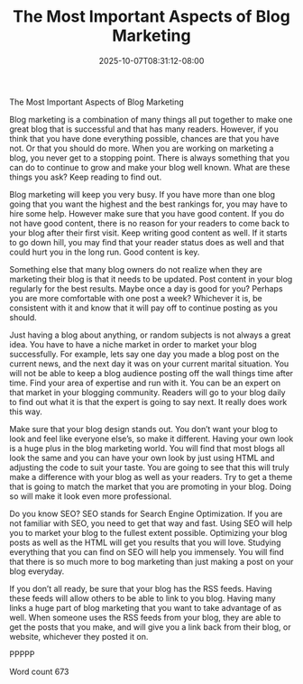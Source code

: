 ﻿---
title: "The Most Important Aspects of Blog Marketing"
date: 2025-10-07T08:31:12-08:00
description: "TXT Tips for Web Success"
featured_image: "/images/TXT.jpg"
tags: ["TXT"]
---

The Most Important Aspects of Blog Marketing

Blog marketing is a combination of many things all put together to make one great blog that is successful and that has many readers. However, if you think that you have done everything possible, chances are that you have not. Or that you should do more. When you are working on marketing a blog, you never get to a stopping point. There is always something that you can do to continue to grow and make your blog well known. What are these things you ask? Keep reading to find out.

Blog marketing will keep you very busy. If you have more than one blog going that you want the highest and the best rankings for, you may have to hire some help. However make sure that you have good content. If you do not have good content, there is no reason for your readers to come back to your blog after their first visit. Keep writing good content as well. If it starts to go down hill, you may find that your reader status does as well and that could hurt you in the long run. Good content is key.

Something else that many blog owners do not realize when they are marketing their blog is that it needs to be updated. Post content in your blog regularly for the best results. Maybe once a day is good for you? Perhaps you are more comfortable with one post a week? Whichever it is, be consistent with it and know that it will pay off to continue posting as you should.

Just having a blog about anything, or random subjects is not always a great idea. You have to have a niche market in order to market your blog successfully. For example, lets say one day you made a blog post on the current news, and the next day it was on your current marital situation. You will not be able to keep a blog audience posting off the wall things time after time. Find your area of expertise and run with it. You can be an expert on that market in your blogging community. Readers will go to your blog daily to find out what it is that the expert is going to say next. It really does work this way.

Make sure that your blog design stands out. You don’t want your blog to look and feel like everyone else’s, so make it different. Having your own look is a huge plus in the blog marketing world. You will find that most blogs all look the same and you can have your own look by just using HTML and adjusting the code to suit your taste. You are going to see that this will truly make a difference with your blog as well as your readers. Try to get a theme that is going to match the market that you are promoting in your blog. Doing so will make it look even more professional.

Do you know SEO? SEO stands for Search Engine Optimization. If you are not familiar with SEO, you need to get that way and fast. Using SEO will help you to market your blog to the fullest extent possible. Optimizing your blog posts as well as the HTML will get you results that you will love. Studying everything that you can find on SEO will help you immensely. You will find that there is so much more to bog marketing than just making a post on your blog everyday.

If you don’t all ready, be sure that your blog has the RSS feeds. Having these feeds will allow others to be able to link to you blog. Having many links a huge part of blog marketing that you want to take advantage of as well. When someone uses the RSS feeds from your blog, they are able to get the posts that you make, and will give you a link back from their blog, or website, whichever they posted it on.

PPPPP

Word count 673
